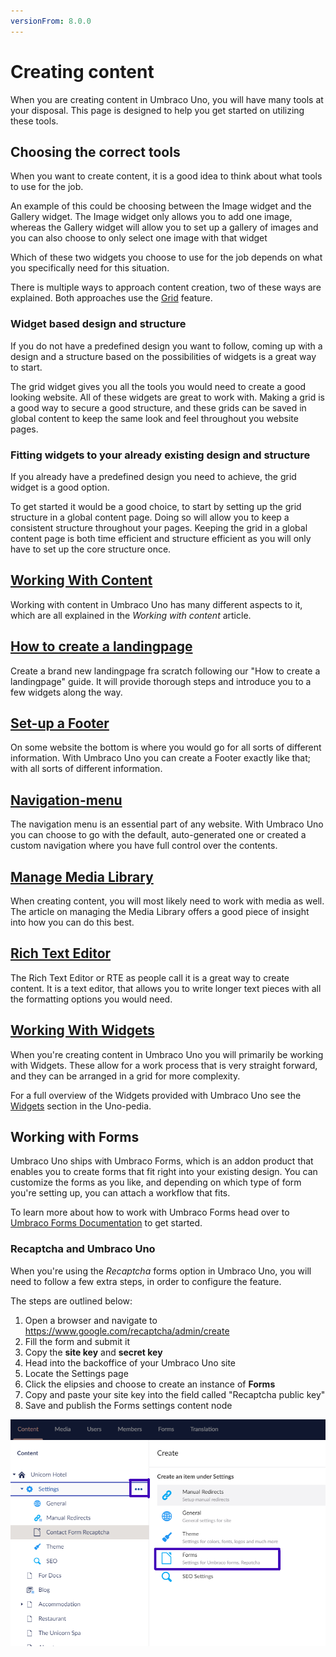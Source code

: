 ```yaml
---
versionFrom: 8.0.0
---
```


# Creating content

When you are creating content in Umbraco Uno, you will have many tools at your disposal. This page is designed to help you get started on utilizing these tools.

## Choosing the correct tools

When you want to create content, it is a good idea to think about what tools to use for the job.

An example of this could be choosing between the Image widget and the Gallery widget. The Image widget only allows you to add one image, whereas the Gallery widget will allow you to set up a gallery of images and you can also choose to only select one image with that widget

Which of these two widgets you choose to use for the job depends on what you specifically need for this situation.

There is multiple ways to approach content creation, two of these ways are explained. Both approaches use the [Grid](../Widgets/Grid) feature.

### Widget based design and structure

If you do not have a predefined design you want to follow, coming up with a design and a structure based on the possibilities of widgets is a great way to start.

The grid widget gives you all the tools you would need to create a good looking website. All of these widgets are great to work with. Making a grid is a good way to secure a good structure, and these grids can be saved in global content to keep the same look and feel throughout you website pages.

### Fitting widgets to your already existing design and structure

If you already have a predefined design you need to achieve, the grid widget is a good option.

To get started it would be a good choice, to start by setting up the grid structure in a global content page. Doing so will allow you to keep a consistent structure throughout your pages.
Keeping the grid in a global content page is both time efficient and structure efficient as you will only have to set up the core structure once.

## [Working With Content](Work-With-content/index.md)

Working with content in Umbraco Uno has many different aspects to it, which are all explained in the *Working with content* article.

## [How to create a landingpage](How-to-Set-Up-Landingpage)

Create a brand new landingpage fra scratch following our "How to create a landingpage" guide. It will provide thorough steps and introduce you to a few widgets along the way.

## [Set-up a Footer](Set-Up-Footer)

On some website the bottom is where you would go for all sorts of different information. With Umbraco Uno you can create a Footer exactly like that; with all sorts of different information.

## [Navigation-menu](Navigation-menu)

The navigation menu is an essential part of any website. With Umbraco Uno you can choose to go with the default, auto-generated one or created a custom navigation where you have full control over the contents.

## [Manage Media Library](Manage-Media-Library/index.md)

When creating content, you will most likely need to work with media as well. The article on managing the Media Library offers a good piece of insight into how you can do this best.

## [Rich Text Editor](Rich-Text-Editors/index.md)

The Rich Text Editor or RTE as people call it is a great way to create content. It is a text editor, that allows you to write longer text pieces with all the formatting options you would need.

## [Working With Widgets](Working-With-Widgets/index.md)

When you're creating content in Umbraco Uno you will primarily be working with Widgets. These allow for a work process that is very straight forward, and they can be arranged in a grid for more complexity.

For a full overview of the Widgets provided with Umbraco Uno see the [Widgets](../Widgets) section in the Uno-pedia.

## Working with Forms

Umbraco Uno ships with Umbraco Forms, which is an addon product that enables you to create forms that fit right into your existing design. You can customize the forms as you like, and depending on which type of form you're setting up, you can attach a workflow that fits.

To learn more about how to work with Umbraco Forms head over to [Umbraco Forms Documentation](https://our.umbraco.com/documentation/add-ons/umbracoforms/) to get started.

### Recaptcha and Umbraco Uno

When you're using the *Recaptcha* forms option in Umbraco Uno, you will need to follow a few extra steps, in order to configure the feature.

The steps are outlined below:

1. Open a browser and navigate to https://www.google.com/recaptcha/admin/create
2. Fill the form and submit it
3. Copy the **site key** and **secret key**
4. Head into the backoffice of your Umbraco Uno site
5. Locate the Settings page
6. Click the elipsies and choose to create an instance of **Forms**
7. Copy and paste your site key into the field called "Recaptcha public key"
8. Save and publish the Forms settings content node

![How to find a create a Forms page under Settings](images/forms-recaptcha.png)
